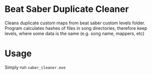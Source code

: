 # Beat Saber Duplicate Cleaner
Cleans duplicate custom maps from beat saber custom levels folder.  Program calculates hashes of files in song directories, 
therefore keep levels, where some data is the same (e.g. song name, mappers, etc)

# Usage
Simply run `saber_cleaner.exe`

